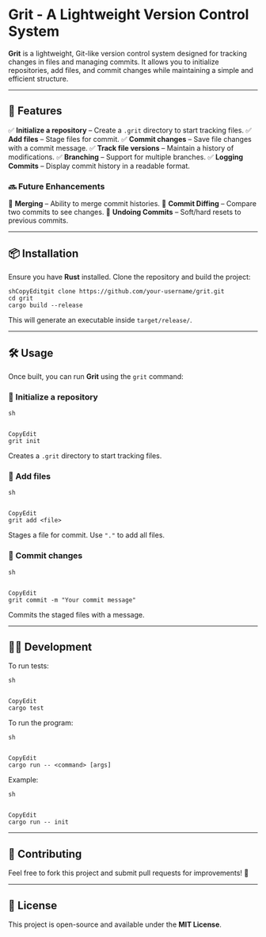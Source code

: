 # **Grit - A Lightweight Version Control System**

**Grit** is a lightweight, Git-like version control system designed for tracking changes in files and managing commits. It allows you to initialize repositories, add files, and commit changes while maintaining a simple and efficient structure.

------

## **🚀 Features**

✅ **Initialize a repository** – Create a `.grit` directory to start tracking files.
✅ **Add files** – Stage files for commit.
✅ **Commit changes** – Save file changes with a commit message.
✅ **Track file versions** – Maintain a history of modifications.
✅ **Branching** – Support for multiple branches.
✅ **Logging Commits** – Display commit history in a readable format.

### **🔜 Future Enhancements**

🔹 **Merging** – Ability to merge commit histories.
🔹 **Commit Diffing** – Compare two commits to see changes.
🔹 **Undoing Commits** – Soft/hard resets to previous commits.

------

## **📦 Installation**

Ensure you have **Rust** installed. Clone the repository and build the project:

```
shCopyEditgit clone https://github.com/your-username/grit.git
cd grit
cargo build --release
```

This will generate an executable inside `target/release/`.

------

## **🛠 Usage**

Once built, you can run **Grit** using the `grit` command:

### **🔹 Initialize a repository**

```
sh


CopyEdit
grit init
```

Creates a `.grit` directory to start tracking files.

### **🔹 Add files**

```
sh


CopyEdit
grit add <file>
```

Stages a file for commit. Use `"."` to add all files.

### **🔹 Commit changes**

```
sh


CopyEdit
grit commit -m "Your commit message"
```

Commits the staged files with a message.

------

## **👨‍💻 Development**

To run tests:

```
sh


CopyEdit
cargo test
```

To run the program:

```
sh


CopyEdit
cargo run -- <command> [args]
```

Example:

```
sh


CopyEdit
cargo run -- init
```

------

## **🤝 Contributing**

Feel free to fork this project and submit pull requests for improvements! 🚀

------

## **📜 License**

This project is open-source and available under the **MIT License**.